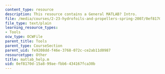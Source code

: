 ```yaml
---
content_type: resource
description: This resource contains a General MATLAB? Intro.
file: /media/courses/2-23-hydrofoils-and-propellers-spring-2007/0ef8170d15a899aefbb6434167fca30b_matlab_help.m
file_type: text/plain
learning_resource_types:
- Tools
ocw_type: OCWFile
parent_title: Tools
parent_type: CourseSection
parent_uid: fe9208dd-f46e-3768-072c-ce2ab11d0987
resourcetype: Other
title: matlab_help.m
uid: 0ef8170d-15a8-99ae-fbb6-434167fca30b
---
```

